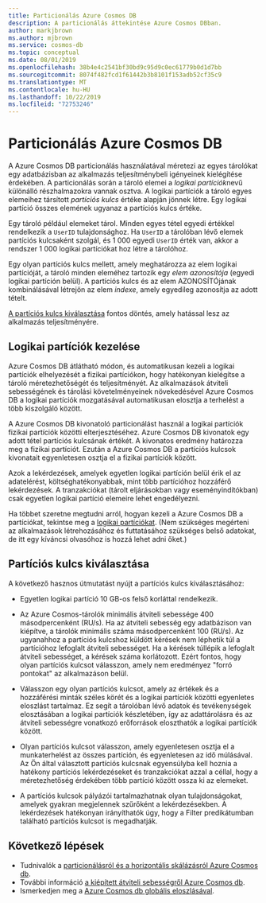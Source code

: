 ```yaml
---
title: Particionálás Azure Cosmos DB
description: A particionálás áttekintése Azure Cosmos DBban.
author: markjbrown
ms.author: mjbrown
ms.service: cosmos-db
ms.topic: conceptual
ms.date: 08/01/2019
ms.openlocfilehash: 38b4e4c2541bf30bd9c95d9c0ec61779b0d1d7bb
ms.sourcegitcommit: 8074f482fcd1f61442b3b8101f153adb52cf35c9
ms.translationtype: MT
ms.contentlocale: hu-HU
ms.lasthandoff: 10/22/2019
ms.locfileid: "72753246"
---
```

# <a name="partitioning-in-azure-cosmos-db"></a>Particionálás Azure Cosmos DB

A Azure Cosmos DB particionálás használatával méretezi az egyes tárolókat egy adatbázisban az alkalmazás teljesítménybeli igényeinek kielégítése érdekében. A particionálás során a tároló elemei a *logikai partíciók*nevű különálló részhalmazokra vannak osztva. A logikai partíciók a tároló egyes elemeihez társított *partíciós kulcs* értéke alapján jönnek létre. Egy logikai partíció összes elemének ugyanaz a partíciós kulcs értéke.

Egy tároló például elemeket tárol. Minden egyes tétel egyedi értékkel rendelkezik a `UserID` tulajdonsághoz. Ha `UserID` a tárolóban lévő elemek partíciós kulcsaként szolgál, és 1 000 egyedi `UserID` érték van, akkor a rendszer 1 000 logikai partíciókat hoz létre a tárolóhoz.

Egy olyan partíciós kulcs mellett, amely meghatározza az elem logikai partícióját, a tároló minden eleméhez tartozik egy *elem azonosítója* (egyedi logikai partíción belül). A partíciós kulcs és az elem AZONOSÍTÓjának kombinálásával létrejön az elem *indexe*, amely egyedileg azonosítja az adott tételt.

[A partíciós kulcs kiválasztása](partitioning-overview.md#choose-partitionkey) fontos döntés, amely hatással lesz az alkalmazás teljesítményére.

## <a name="managing-logical-partitions"></a>Logikai partíciók kezelése

Azure Cosmos DB átlátható módon, és automatikusan kezeli a logikai partíciók elhelyezését a fizikai partíciókon, hogy hatékonyan kielégítse a tároló méretezhetőségét és teljesítményét. Az alkalmazások átviteli sebességének és tárolási követelményeinek növekedésével Azure Cosmos DB a logikai partíciók mozgatásával automatikusan elosztja a terhelést a több kiszolgáló között. 

A Azure Cosmos DB kivonatoló particionálást használ a logikai partíciók fizikai partíciók közötti elterjesztéséhez. Azure Cosmos DB kivonatok egy adott tétel partíciós kulcsának értékét. A kivonatos eredmény határozza meg a fizikai partíciót. Ezután a Azure Cosmos DB a partíciós kulcsok kivonatait egyenletesen osztja el a fizikai partíciók között.

Azok a lekérdezések, amelyek egyetlen logikai partíción belül érik el az adatelérést, költséghatékonyabbak, mint több partícióhoz hozzáférő lekérdezések. A tranzakciókat (tárolt eljárásokban vagy eseményindítókban) csak egyetlen logikai partíció elemeire lehet engedélyezni.

Ha többet szeretne megtudni arról, hogyan kezeli a Azure Cosmos DB a partíciókat, tekintse meg a [logikai partíciókat](partition-data.md). (Nem szükséges megérteni az alkalmazások létrehozásához és futtatásához szükséges belső adatokat, de itt egy kíváncsi olvasóhoz is hozzá lehet adni őket.)

## <a id="choose-partitionkey"></a>Partíciós kulcs kiválasztása

A következő hasznos útmutatást nyújt a partíciós kulcs kiválasztásához:

* Egyetlen logikai partíció 10 GB-os felső korláttal rendelkezik.  

* Az Azure Cosmos-tárolók minimális átviteli sebessége 400 másodpercenként (RU/s). Ha az átviteli sebesség egy adatbázison van kiépítve, a tárolók minimális száma másodpercenként 100 (RU/s). Az ugyanahhoz a partíciós kulcshoz küldött kérések nem léphetik túl a partícióhoz lefoglalt átviteli sebességet. Ha a kérések túllépik a lefoglalt átviteli sebességet, a kérések száma korlátozott. Ezért fontos, hogy olyan partíciós kulcsot válasszon, amely nem eredményez "forró pontokat" az alkalmazáson belül.

* Válasszon egy olyan partíciós kulcsot, amely az értékek és a hozzáférési minták széles körét és a logikai partíciók közötti egyenletes eloszlást tartalmaz. Ez segít a tárolóban lévő adatok és tevékenységek elosztásában a logikai partíciók készletében, így az adattárolásra és az átviteli sebességre vonatkozó erőforrások eloszthatók a logikai partíciók között.

* Olyan partíciós kulcsot válasszon, amely egyenletesen osztja el a munkaterhelést az összes partíción, és egyenletesen az idő múlásával. Az Ön által választott partíciós kulcsnak egyensúlyba kell hoznia a hatékony partíciós lekérdezéseket és tranzakciókat azzal a céllal, hogy a méretezhetőség érdekében több partíció között ossza ki az elemeket.

* A partíciós kulcsok pályázói tartalmazhatnak olyan tulajdonságokat, amelyek gyakran megjelennek szűrőként a lekérdezésekben. A lekérdezések hatékonyan irányíthatók úgy, hogy a Filter predikátumban található partíciós kulcsot is megadhatják.

## <a name="next-steps"></a>Következő lépések

* Tudnivalók a [particionálásról és a horizontális skálázásról Azure Cosmos db](partition-data.md).
* További információ [a kiépített átviteli sebességről Azure Cosmos db](request-units.md).
* Ismerkedjen meg a [Azure Cosmos db globális eloszlásával](distribute-data-globally.md).
